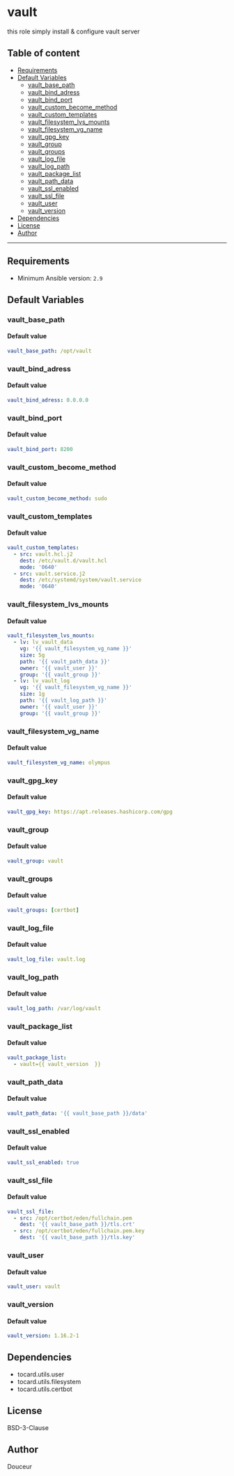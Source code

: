# vault

this role simply install & configure vault server

## Table of content

- [Requirements](#requirements)
- [Default Variables](#default-variables)
  - [vault_base_path](#vault_base_path)
  - [vault_bind_adress](#vault_bind_adress)
  - [vault_bind_port](#vault_bind_port)
  - [vault_custom_become_method](#vault_custom_become_method)
  - [vault_custom_templates](#vault_custom_templates)
  - [vault_filesystem_lvs_mounts](#vault_filesystem_lvs_mounts)
  - [vault_filesystem_vg_name](#vault_filesystem_vg_name)
  - [vault_gpg_key](#vault_gpg_key)
  - [vault_group](#vault_group)
  - [vault_groups](#vault_groups)
  - [vault_log_file](#vault_log_file)
  - [vault_log_path](#vault_log_path)
  - [vault_package_list](#vault_package_list)
  - [vault_path_data](#vault_path_data)
  - [vault_ssl_enabled](#vault_ssl_enabled)
  - [vault_ssl_file](#vault_ssl_file)
  - [vault_user](#vault_user)
  - [vault_version](#vault_version)
- [Dependencies](#dependencies)
- [License](#license)
- [Author](#author)

---

## Requirements

- Minimum Ansible version: `2.9`

## Default Variables

### vault_base_path

#### Default value

```YAML
vault_base_path: /opt/vault
```

### vault_bind_adress

#### Default value

```YAML
vault_bind_adress: 0.0.0.0
```

### vault_bind_port

#### Default value

```YAML
vault_bind_port: 8200
```

### vault_custom_become_method

#### Default value

```YAML
vault_custom_become_method: sudo
```

### vault_custom_templates

#### Default value

```YAML
vault_custom_templates:
  - src: vault.hcl.j2
    dest: /etc/vault.d/vault.hcl
    mode: '0640'
  - src: vault.service.j2
    dest: /etc/systemd/system/vault.service
    mode: '0640'
```

### vault_filesystem_lvs_mounts

#### Default value

```YAML
vault_filesystem_lvs_mounts:
  - lv: lv_vault_data
    vg: '{{ vault_filesystem_vg_name }}'
    size: 5g
    path: '{{ vault_path_data }}'
    owner: '{{ vault_user }}'
    group: '{{ vault_group }}'
  - lv: lv_vault_log
    vg: '{{ vault_filesystem_vg_name }}'
    size: 1g
    path: '{{ vault_log_path }}'
    owner: '{{ vault_user }}'
    group: '{{ vault_group }}'
```

### vault_filesystem_vg_name

#### Default value

```YAML
vault_filesystem_vg_name: olympus
```

### vault_gpg_key

#### Default value

```YAML
vault_gpg_key: https://apt.releases.hashicorp.com/gpg
```

### vault_group

#### Default value

```YAML
vault_group: vault
```

### vault_groups

#### Default value

```YAML
vault_groups: [certbot]
```

### vault_log_file

#### Default value

```YAML
vault_log_file: vault.log
```

### vault_log_path

#### Default value

```YAML
vault_log_path: /var/log/vault
```

### vault_package_list

#### Default value

```YAML
vault_package_list:
  - vault={{ vault_version  }}
```

### vault_path_data

#### Default value

```YAML
vault_path_data: '{{ vault_base_path }}/data'
```

### vault_ssl_enabled

#### Default value

```YAML
vault_ssl_enabled: true
```

### vault_ssl_file

#### Default value

```YAML
vault_ssl_file:
  - src: /opt/certbot/eden/fullchain.pem
    dest: '{{ vault_base_path }}/tls.crt'
  - src: /opt/certbot/eden/fullchain.pem.key
    dest: '{{ vault_base_path }}/tls.key'
```

### vault_user

#### Default value

```YAML
vault_user: vault
```

### vault_version

#### Default value

```YAML
vault_version: 1.16.2-1
```



## Dependencies

- tocard.utils.user
- tocard.utils.filesystem
- tocard.utils.certbot

## License

BSD-3-Clause

## Author

Douceur
